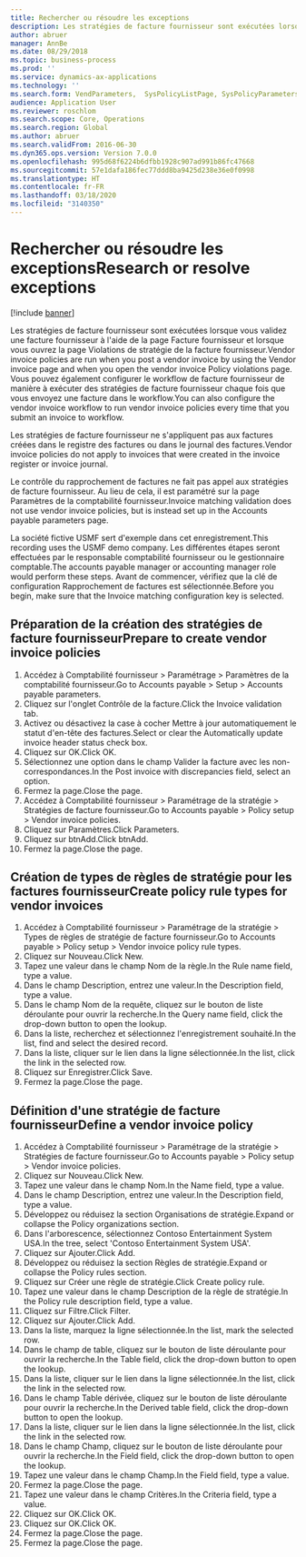 ```yaml
---
title: Rechercher ou résoudre les exceptions
description: Les stratégies de facture fournisseur sont exécutées lorsque vous validez une facture fournisseur à l'aide de la page Facture fournisseur et lorsque vous ouvrez la page Violations de stratégie de la facture fournisseur.
author: abruer
manager: AnnBe
ms.date: 08/29/2018
ms.topic: business-process
ms.prod: ''
ms.service: dynamics-ax-applications
ms.technology: ''
ms.search.form: VendParameters,  SysPolicyListPage, SysPolicyParameters, SysPolicySourceDocumentRuleType, SysPolicy, SysPolicySourceDocumentRule, SysQueryForm, SysQueryTableLookUp, SysQueryPrefixLookUp, SysQueryFieldLookUp
audience: Application User
ms.reviewer: roschlom
ms.search.scope: Core, Operations
ms.search.region: Global
ms.author: abruer
ms.search.validFrom: 2016-06-30
ms.dyn365.ops.version: Version 7.0.0
ms.openlocfilehash: 995d68f6224b6dfbb1928c907ad991b86fc47668
ms.sourcegitcommit: 57e1dafa186fec77ddd8ba9425d238e36e0f0998
ms.translationtype: HT
ms.contentlocale: fr-FR
ms.lasthandoff: 03/18/2020
ms.locfileid: "3140350"
---
```

# <a name="research-or-resolve-exceptions"></a><span data-ttu-id="4c88b-103">Rechercher ou résoudre les exceptions</span><span class="sxs-lookup"><span data-stu-id="4c88b-103">Research or resolve exceptions</span></span>

[!include [banner](../../includes/banner.md)]

<span data-ttu-id="4c88b-104">Les stratégies de facture fournisseur sont exécutées lorsque vous validez une facture fournisseur à l'aide de la page Facture fournisseur et lorsque vous ouvrez la page Violations de stratégie de la facture fournisseur.</span><span class="sxs-lookup"><span data-stu-id="4c88b-104">Vendor invoice policies are run when you post a vendor invoice by using the Vendor invoice page and when you open the vendor invoice Policy violations page.</span></span> <span data-ttu-id="4c88b-105">Vous pouvez également configurer le workflow de facture fournisseur de manière à exécuter des stratégies de facture fournisseur chaque fois que vous envoyez une facture dans le workflow.</span><span class="sxs-lookup"><span data-stu-id="4c88b-105">You can also configure the vendor invoice workflow to run vendor invoice policies every time that you submit an invoice to workflow.</span></span> 

<span data-ttu-id="4c88b-106">Les stratégies de facture fournisseur ne s'appliquent pas aux factures créées dans le registre des factures ou dans le journal des factures.</span><span class="sxs-lookup"><span data-stu-id="4c88b-106">Vendor invoice policies do not apply to invoices that were created in the invoice register or invoice journal.</span></span> 

<span data-ttu-id="4c88b-107">Le contrôle du rapprochement de factures ne fait pas appel aux stratégies de facture fournisseur. Au lieu de cela, il est paramétré sur la page Paramètres de la comptabilité fournisseur.</span><span class="sxs-lookup"><span data-stu-id="4c88b-107">Invoice matching validation does not use vendor invoice policies, but is instead set up in the Accounts payable parameters page.</span></span>

<span data-ttu-id="4c88b-108">La société fictive USMF sert d'exemple dans cet enregistrement.</span><span class="sxs-lookup"><span data-stu-id="4c88b-108">This recording uses the USMF demo company.</span></span> <span data-ttu-id="4c88b-109">Les différentes étapes seront effectuées par le responsable comptabilité fournisseur ou le gestionnaire comptable.</span><span class="sxs-lookup"><span data-stu-id="4c88b-109">The accounts payable manager or accounting manager role would perform these steps.</span></span> <span data-ttu-id="4c88b-110">Avant de commencer, vérifiez que la clé de configuration Rapprochement de factures est sélectionnée.</span><span class="sxs-lookup"><span data-stu-id="4c88b-110">Before you begin, make sure that the Invoice matching configuration key is selected.</span></span>


## <a name="prepare-to-create-vendor-invoice-policies"></a><span data-ttu-id="4c88b-111">Préparation de la création des stratégies de facture fournisseur</span><span class="sxs-lookup"><span data-stu-id="4c88b-111">Prepare to create vendor invoice policies</span></span>
1. <span data-ttu-id="4c88b-112">Accédez à Comptabilité fournisseur > Paramétrage > Paramètres de la comptabilité fournisseur.</span><span class="sxs-lookup"><span data-stu-id="4c88b-112">Go to Accounts payable > Setup > Accounts payable parameters.</span></span>
2. <span data-ttu-id="4c88b-113">Cliquez sur l'onglet Contrôle de la facture.</span><span class="sxs-lookup"><span data-stu-id="4c88b-113">Click the Invoice validation tab.</span></span>
3. <span data-ttu-id="4c88b-114">Activez ou désactivez la case à cocher Mettre à jour automatiquement le statut d'en-tête des factures.</span><span class="sxs-lookup"><span data-stu-id="4c88b-114">Select or clear the Automatically update invoice header status check box.</span></span>
4. <span data-ttu-id="4c88b-115">Cliquez sur OK.</span><span class="sxs-lookup"><span data-stu-id="4c88b-115">Click OK.</span></span>
5. <span data-ttu-id="4c88b-116">Sélectionnez une option dans le champ Valider la facture avec les non-correspondances.</span><span class="sxs-lookup"><span data-stu-id="4c88b-116">In the Post invoice with discrepancies field, select an option.</span></span>
6. <span data-ttu-id="4c88b-117">Fermez la page.</span><span class="sxs-lookup"><span data-stu-id="4c88b-117">Close the page.</span></span>
7. <span data-ttu-id="4c88b-118">Accédez à Comptabilité fournisseur > Paramétrage de la stratégie > Stratégies de facture fournisseur.</span><span class="sxs-lookup"><span data-stu-id="4c88b-118">Go to Accounts payable > Policy setup > Vendor invoice policies.</span></span>
8. <span data-ttu-id="4c88b-119">Cliquez sur Paramètres.</span><span class="sxs-lookup"><span data-stu-id="4c88b-119">Click Parameters.</span></span>
9. <span data-ttu-id="4c88b-120">Cliquez sur btnAdd.</span><span class="sxs-lookup"><span data-stu-id="4c88b-120">Click btnAdd.</span></span>
10. <span data-ttu-id="4c88b-121">Fermez la page.</span><span class="sxs-lookup"><span data-stu-id="4c88b-121">Close the page.</span></span>

## <a name="create-policy-rule-types-for-vendor-invoices"></a><span data-ttu-id="4c88b-122">Création de types de règles de stratégie pour les factures fournisseur</span><span class="sxs-lookup"><span data-stu-id="4c88b-122">Create policy rule types for vendor invoices</span></span>
1. <span data-ttu-id="4c88b-123">Accédez à Comptabilité fournisseur > Paramétrage de la stratégie > Types de règles de stratégie de facture fournisseur.</span><span class="sxs-lookup"><span data-stu-id="4c88b-123">Go to Accounts payable > Policy setup > Vendor invoice policy rule types.</span></span>
2. <span data-ttu-id="4c88b-124">Cliquez sur Nouveau.</span><span class="sxs-lookup"><span data-stu-id="4c88b-124">Click New.</span></span>
3. <span data-ttu-id="4c88b-125">Tapez une valeur dans le champ Nom de la règle.</span><span class="sxs-lookup"><span data-stu-id="4c88b-125">In the Rule name field, type a value.</span></span>
4. <span data-ttu-id="4c88b-126">Dans le champ Description, entrez une valeur.</span><span class="sxs-lookup"><span data-stu-id="4c88b-126">In the Description field, type a value.</span></span>
5. <span data-ttu-id="4c88b-127">Dans le champ Nom de la requête, cliquez sur le bouton de liste déroulante pour ouvrir la recherche.</span><span class="sxs-lookup"><span data-stu-id="4c88b-127">In the Query name field, click the drop-down button to open the lookup.</span></span>
6. <span data-ttu-id="4c88b-128">Dans la liste, recherchez et sélectionnez l'enregistrement souhaité.</span><span class="sxs-lookup"><span data-stu-id="4c88b-128">In the list, find and select the desired record.</span></span>
7. <span data-ttu-id="4c88b-129">Dans la liste, cliquer sur le lien dans la ligne sélectionnée.</span><span class="sxs-lookup"><span data-stu-id="4c88b-129">In the list, click the link in the selected row.</span></span>
8. <span data-ttu-id="4c88b-130">Cliquez sur Enregistrer.</span><span class="sxs-lookup"><span data-stu-id="4c88b-130">Click Save.</span></span>
9. <span data-ttu-id="4c88b-131">Fermez la page.</span><span class="sxs-lookup"><span data-stu-id="4c88b-131">Close the page.</span></span>

## <a name="define-a-vendor-invoice-policy"></a><span data-ttu-id="4c88b-132">Définition d'une stratégie de facture fournisseur</span><span class="sxs-lookup"><span data-stu-id="4c88b-132">Define a vendor invoice policy</span></span>
1. <span data-ttu-id="4c88b-133">Accédez à Comptabilité fournisseur > Paramétrage de la stratégie > Stratégies de facture fournisseur.</span><span class="sxs-lookup"><span data-stu-id="4c88b-133">Go to Accounts payable > Policy setup > Vendor invoice policies.</span></span>
2. <span data-ttu-id="4c88b-134">Cliquez sur Nouveau.</span><span class="sxs-lookup"><span data-stu-id="4c88b-134">Click New.</span></span>
3. <span data-ttu-id="4c88b-135">Tapez une valeur dans le champ Nom.</span><span class="sxs-lookup"><span data-stu-id="4c88b-135">In the Name field, type a value.</span></span>
4. <span data-ttu-id="4c88b-136">Dans le champ Description, entrez une valeur.</span><span class="sxs-lookup"><span data-stu-id="4c88b-136">In the Description field, type a value.</span></span>
5. <span data-ttu-id="4c88b-137">Développez ou réduisez la section Organisations de stratégie.</span><span class="sxs-lookup"><span data-stu-id="4c88b-137">Expand or collapse the Policy organizations section.</span></span>
6. <span data-ttu-id="4c88b-138">Dans l'arborescence, sélectionnez Contoso Entertainment System USA.</span><span class="sxs-lookup"><span data-stu-id="4c88b-138">In the tree, select 'Contoso Entertainment System USA'.</span></span>
7. <span data-ttu-id="4c88b-139">Cliquez sur Ajouter.</span><span class="sxs-lookup"><span data-stu-id="4c88b-139">Click Add.</span></span>
8. <span data-ttu-id="4c88b-140">Développez ou réduisez la section Règles de stratégie.</span><span class="sxs-lookup"><span data-stu-id="4c88b-140">Expand or collapse the Policy rules section.</span></span>
9. <span data-ttu-id="4c88b-141">Cliquez sur Créer une règle de stratégie.</span><span class="sxs-lookup"><span data-stu-id="4c88b-141">Click Create policy rule.</span></span>
10. <span data-ttu-id="4c88b-142">Tapez une valeur dans le champ Description de la règle de stratégie.</span><span class="sxs-lookup"><span data-stu-id="4c88b-142">In the Policy rule description field, type a value.</span></span>
11. <span data-ttu-id="4c88b-143">Cliquez sur Filtre.</span><span class="sxs-lookup"><span data-stu-id="4c88b-143">Click Filter.</span></span>
12. <span data-ttu-id="4c88b-144">Cliquez sur Ajouter.</span><span class="sxs-lookup"><span data-stu-id="4c88b-144">Click Add.</span></span>
13. <span data-ttu-id="4c88b-145">Dans la liste, marquez la ligne sélectionnée.</span><span class="sxs-lookup"><span data-stu-id="4c88b-145">In the list, mark the selected row.</span></span>
14. <span data-ttu-id="4c88b-146">Dans le champ de table, cliquez sur le bouton de liste déroulante pour ouvrir la recherche.</span><span class="sxs-lookup"><span data-stu-id="4c88b-146">In the Table field, click the drop-down button to open the lookup.</span></span>
15. <span data-ttu-id="4c88b-147">Dans la liste, cliquer sur le lien dans la ligne sélectionnée.</span><span class="sxs-lookup"><span data-stu-id="4c88b-147">In the list, click the link in the selected row.</span></span>
16. <span data-ttu-id="4c88b-148">Dans le champ Table dérivée, cliquez sur le bouton de liste déroulante pour ouvrir la recherche.</span><span class="sxs-lookup"><span data-stu-id="4c88b-148">In the Derived table field, click the drop-down button to open the lookup.</span></span>
17. <span data-ttu-id="4c88b-149">Dans la liste, cliquer sur le lien dans la ligne sélectionnée.</span><span class="sxs-lookup"><span data-stu-id="4c88b-149">In the list, click the link in the selected row.</span></span>
18. <span data-ttu-id="4c88b-150">Dans le champ Champ, cliquez sur le bouton de liste déroulante pour ouvrir la recherche.</span><span class="sxs-lookup"><span data-stu-id="4c88b-150">In the Field field, click the drop-down button to open the lookup.</span></span>
19. <span data-ttu-id="4c88b-151">Tapez une valeur dans le champ Champ.</span><span class="sxs-lookup"><span data-stu-id="4c88b-151">In the Field field, type a value.</span></span>
20. <span data-ttu-id="4c88b-152">Fermez la page.</span><span class="sxs-lookup"><span data-stu-id="4c88b-152">Close the page.</span></span>
21. <span data-ttu-id="4c88b-153">Tapez une valeur dans le champ Critères.</span><span class="sxs-lookup"><span data-stu-id="4c88b-153">In the Criteria field, type a value.</span></span>
22. <span data-ttu-id="4c88b-154">Cliquez sur OK.</span><span class="sxs-lookup"><span data-stu-id="4c88b-154">Click OK.</span></span>
23. <span data-ttu-id="4c88b-155">Cliquez sur OK.</span><span class="sxs-lookup"><span data-stu-id="4c88b-155">Click OK.</span></span>
24. <span data-ttu-id="4c88b-156">Fermez la page.</span><span class="sxs-lookup"><span data-stu-id="4c88b-156">Close the page.</span></span>
25. <span data-ttu-id="4c88b-157">Fermez la page.</span><span class="sxs-lookup"><span data-stu-id="4c88b-157">Close the page.</span></span>

